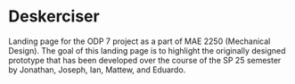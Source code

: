 # Deskerciser
Landing page for the ODP 7 project as a part of MAE 2250 (Mechanical Design). The goal of this landing page is to highlight the originally designed prototype that has been developed over the course of the SP 25 semester by Jonathan, Joseph, Ian, Mattew, and Eduardo.
